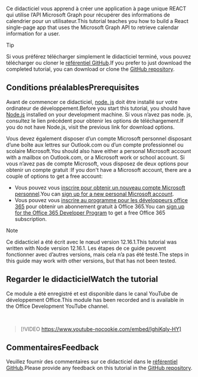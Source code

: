 <!-- markdownlint-disable MD002 MD041 -->

<span data-ttu-id="48a2a-101">Ce didacticiel vous apprend à créer une application à page unique REACT qui utilise l’API Microsoft Graph pour récupérer des informations de calendrier pour un utilisateur.</span><span class="sxs-lookup"><span data-stu-id="48a2a-101">This tutorial teaches you how to build a React single-page app that uses the Microsoft Graph API to retrieve calendar information for a user.</span></span>

> [!TIP]
> <span data-ttu-id="48a2a-102">Si vous préférez télécharger simplement le didacticiel terminé, vous pouvez télécharger ou cloner le [référentiel GitHub](https://github.com/microsoftgraph/msgraph-training-reactspa).</span><span class="sxs-lookup"><span data-stu-id="48a2a-102">If you prefer to just download the completed tutorial, you can download or clone the [GitHub repository](https://github.com/microsoftgraph/msgraph-training-reactspa).</span></span>

## <a name="prerequisites"></a><span data-ttu-id="48a2a-103">Conditions préalables</span><span class="sxs-lookup"><span data-stu-id="48a2a-103">Prerequisites</span></span>

<span data-ttu-id="48a2a-104">Avant de commencer ce didacticiel, [node. js](https://nodejs.org) doit être installé sur votre ordinateur de développement.</span><span class="sxs-lookup"><span data-stu-id="48a2a-104">Before you start this tutorial, you should have [Node.js](https://nodejs.org) installed on your development machine.</span></span> <span data-ttu-id="48a2a-105">Si vous n’avez pas node. js, consultez le lien précédent pour obtenir les options de téléchargement.</span><span class="sxs-lookup"><span data-stu-id="48a2a-105">If you do not have Node.js, visit the previous link for download options.</span></span>

<span data-ttu-id="48a2a-106">Vous devez également disposer d’un compte Microsoft personnel disposant d’une boîte aux lettres sur Outlook.com ou d’un compte professionnel ou scolaire Microsoft.</span><span class="sxs-lookup"><span data-stu-id="48a2a-106">You should also have either a personal Microsoft account with a mailbox on Outlook.com, or a Microsoft work or school account.</span></span> <span data-ttu-id="48a2a-107">Si vous n’avez pas de compte Microsoft, vous disposez de deux options pour obtenir un compte gratuit :</span><span class="sxs-lookup"><span data-stu-id="48a2a-107">If you don't have a Microsoft account, there are a couple of options to get a free account:</span></span>

- <span data-ttu-id="48a2a-108">Vous pouvez vous [inscrire pour obtenir un nouveau compte Microsoft personnel](https://signup.live.com/signup?wa=wsignin1.0&rpsnv=12&ct=1454618383&rver=6.4.6456.0&wp=MBI_SSL_SHARED&wreply=https://mail.live.com/default.aspx&id=64855&cbcxt=mai&bk=1454618383&uiflavor=web&uaid=b213a65b4fdc484382b6622b3ecaa547&mkt=E-US&lc=1033&lic=1).</span><span class="sxs-lookup"><span data-stu-id="48a2a-108">You can [sign up for a new personal Microsoft account](https://signup.live.com/signup?wa=wsignin1.0&rpsnv=12&ct=1454618383&rver=6.4.6456.0&wp=MBI_SSL_SHARED&wreply=https://mail.live.com/default.aspx&id=64855&cbcxt=mai&bk=1454618383&uiflavor=web&uaid=b213a65b4fdc484382b6622b3ecaa547&mkt=E-US&lc=1033&lic=1).</span></span>
- <span data-ttu-id="48a2a-109">Vous pouvez vous [inscrire au programme pour les développeurs office 365](https://developer.microsoft.com/office/dev-program) pour obtenir un abonnement gratuit à Office 365.</span><span class="sxs-lookup"><span data-stu-id="48a2a-109">You can [sign up for the Office 365 Developer Program](https://developer.microsoft.com/office/dev-program) to get a free Office 365 subscription.</span></span>

> [!NOTE]
> <span data-ttu-id="48a2a-110">Ce didacticiel a été écrit avec le nœud version 12.16.1.</span><span class="sxs-lookup"><span data-stu-id="48a2a-110">This tutorial was written with Node version 12.16.1.</span></span> <span data-ttu-id="48a2a-111">Les étapes de ce guide peuvent fonctionner avec d’autres versions, mais cela n’a pas été testé.</span><span class="sxs-lookup"><span data-stu-id="48a2a-111">The steps in this guide may work with other versions, but that has not been tested.</span></span>

## <a name="watch-the-tutorial"></a><span data-ttu-id="48a2a-112">Regarder le didacticiel</span><span class="sxs-lookup"><span data-stu-id="48a2a-112">Watch the tutorial</span></span>

<span data-ttu-id="48a2a-113">Ce module a été enregistré et est disponible dans le canal YouTube de développement Office.</span><span class="sxs-lookup"><span data-stu-id="48a2a-113">This module has been recorded and is available in the Office Development YouTube channel.</span></span>

<!-- markdownlint-disable MD033 MD034 -->
<br/>

> [!VIDEO https://www.youtube-nocookie.com/embed/IghiKqly-HY]
<!-- markdownlint-enable MD033 MD034 -->

## <a name="feedback"></a><span data-ttu-id="48a2a-114">Commentaires</span><span class="sxs-lookup"><span data-stu-id="48a2a-114">Feedback</span></span>

<span data-ttu-id="48a2a-115">Veuillez fournir des commentaires sur ce didacticiel dans le [référentiel GitHub](https://github.com/microsoftgraph/msgraph-training-reactspa).</span><span class="sxs-lookup"><span data-stu-id="48a2a-115">Please provide any feedback on this tutorial in the [GitHub repository](https://github.com/microsoftgraph/msgraph-training-reactspa).</span></span>
